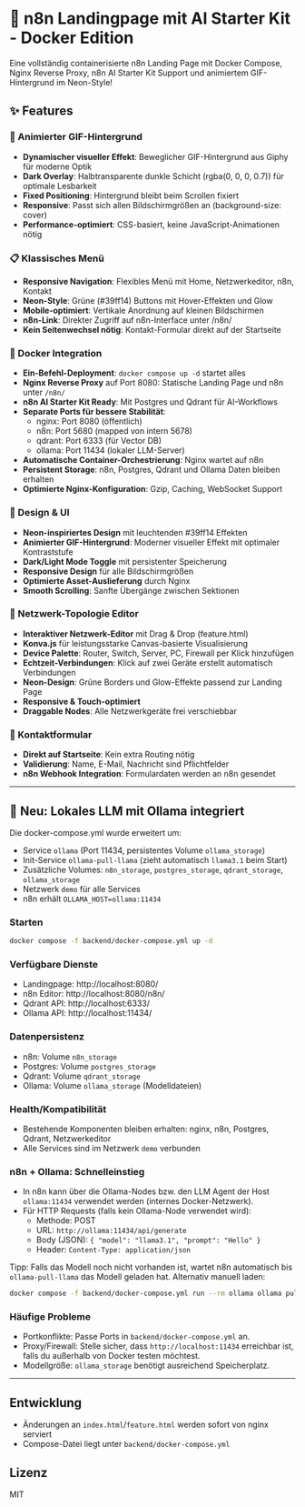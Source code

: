 # 🌟 n8n Landingpage mit AI Starter Kit - Docker Edition
Eine vollständig containerisierte n8n Landing Page mit Docker Compose, Nginx Reverse Proxy, n8n AI Starter Kit Support und animiertem GIF-Hintergrund im Neon-Style!

## ✨ Features
### 🎨 Animierter GIF-Hintergrund
- **Dynamischer visueller Effekt**: Beweglicher GIF-Hintergrund aus Giphy für moderne Optik
- **Dark Overlay**: Halbtransparente dunkle Schicht (rgba(0, 0, 0, 0.7)) für optimale Lesbarkeit
- **Fixed Positioning**: Hintergrund bleibt beim Scrollen fixiert
- **Responsive**: Passt sich allen Bildschirmgrößen an (background-size: cover)
- **Performance-optimiert**: CSS-basiert, keine JavaScript-Animationen nötig

### 📋 Klassisches Menü
- **Responsive Navigation**: Flexibles Menü mit Home, Netzwerkeditor, n8n, Kontakt
- **Neon-Style**: Grüne (#39ff14) Buttons mit Hover-Effekten und Glow
- **Mobile-optimiert**: Vertikale Anordnung auf kleinen Bildschirmen
- **n8n-Link**: Direkter Zugriff auf n8n-Interface unter /n8n/
- **Kein Seitenwechsel nötig**: Kontakt-Formular direkt auf der Startseite

### 🐳 Docker Integration
- **Ein-Befehl-Deployment**: `docker compose up -d` startet alles
- **Nginx Reverse Proxy** auf Port 8080: Statische Landing Page und n8n unter `/n8n/`
- **n8n AI Starter Kit Ready**: Mit Postgres und Qdrant für AI-Workflows
- **Separate Ports für bessere Stabilität**:
  - nginx: Port 8080 (öffentlich)
  - n8n: Port 5680 (mapped von intern 5678)
  - qdrant: Port 6333 (für Vector DB)
  - ollama: Port 11434 (lokaler LLM-Server)
- **Automatische Container-Orchestrierung**: Nginx wartet auf n8n
- **Persistent Storage**: n8n, Postgres, Qdrant und Ollama Daten bleiben erhalten
- **Optimierte Nginx-Konfiguration**: Gzip, Caching, WebSocket Support

### 🎨 Design & UI
- **Neon-inspiriertes Design** mit leuchtenden #39ff14 Effekten
- **Animierter GIF-Hintergrund**: Moderner visueller Effekt mit optimaler Kontraststufe
- **Dark/Light Mode Toggle** mit persistenter Speicherung
- **Responsive Design** für alle Bildschirmgrößen
- **Optimierte Asset-Auslieferung** durch Nginx
- **Smooth Scrolling**: Sanfte Übergänge zwischen Sektionen

### 🔌 Netzwerk-Topologie Editor
- **Interaktiver Netzwerk-Editor** mit Drag & Drop (feature.html)
- **Konva.js** für leistungsstarke Canvas-basierte Visualisierung
- **Device Palette**: Router, Switch, Server, PC, Firewall per Klick hinzufügen
- **Echtzeit-Verbindungen**: Klick auf zwei Geräte erstellt automatisch Verbindungen
- **Neon-Design**: Grüne Borders und Glow-Effekte passend zur Landing Page
- **Responsive & Touch-optimiert**
- **Draggable Nodes**: Alle Netzwerkgeräte frei verschiebbar

### 📧 Kontaktformular
- **Direkt auf Startseite**: Kein extra Routing nötig
- **Validierung**: Name, E-Mail, Nachricht sind Pflichtfelder
- **n8n Webhook Integration**: Formulardaten werden an n8n gesendet

---

## 🧩 Neu: Lokales LLM mit Ollama integriert
Die docker-compose.yml wurde erweitert um:
- Service `ollama` (Port 11434, persistentes Volume `ollama_storage`)
- Init-Service `ollama-pull-llama` (zieht automatisch `llama3.1` beim Start)
- Zusätzliche Volumes: `n8n_storage`, `postgres_storage`, `qdrant_storage`, `ollama_storage`
- Netzwerk `demo` für alle Services
- n8n erhält `OLLAMA_HOST=ollama:11434`

### Starten
```bash
docker compose -f backend/docker-compose.yml up -d
```

### Verfügbare Dienste
- Landingpage: http://localhost:8080/
- n8n Editor: http://localhost:8080/n8n/
- Qdrant API: http://localhost:6333/
- Ollama API: http://localhost:11434/

### Datenpersistenz
- n8n: Volume `n8n_storage`
- Postgres: Volume `postgres_storage`
- Qdrant: Volume `qdrant_storage`
- Ollama: Volume `ollama_storage` (Modelldateien)

### Health/Kompatibilität
- Bestehende Komponenten bleiben erhalten: nginx, n8n, Postgres, Qdrant, Netzwerkeditor
- Alle Services sind im Netzwerk `demo` verbunden

### n8n + Ollama: Schnelleinstieg
- In n8n kann über die Ollama-Nodes bzw. den LLM Agent der Host `ollama:11434` verwendet werden (internes Docker-Netzwerk).
- Für HTTP Requests (falls kein Ollama-Node verwendet wird):
  - Methode: POST
  - URL: `http://ollama:11434/api/generate`
  - Body (JSON): `{ "model": "llama3.1", "prompt": "Hello" }`
  - Header: `Content-Type: application/json`

Tipp: Falls das Modell noch nicht vorhanden ist, wartet n8n automatisch bis `ollama-pull-llama` das Modell geladen hat. Alternativ manuell laden:
```bash
docker compose -f backend/docker-compose.yml run --rm ollama ollama pull llama3.1
```

### Häufige Probleme
- Portkonflikte: Passe Ports in `backend/docker-compose.yml` an.
- Proxy/Firewall: Stelle sicher, dass `http://localhost:11434` erreichbar ist, falls du außerhalb von Docker testen möchtest.
- Modellgröße: `ollama_storage` benötigt ausreichend Speicherplatz.

---

## Entwicklung
- Änderungen an `index.html`/`feature.html` werden sofort von nginx serviert
- Compose-Datei liegt unter `backend/docker-compose.yml`

## Lizenz
MIT
